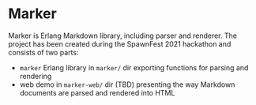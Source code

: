 # Marker

Marker is Erlang Markdown library, including parser and renderer.
The project has been created during the SpawnFest 2021 hackathon and consists of
two parts:

* `marker` Erlang library in `marker/` dir exporting functions for parsing and rendering
* web demo in `marker-web/` dir (TBD) presenting the way Markdown documents are parsed and rendered into HTML
